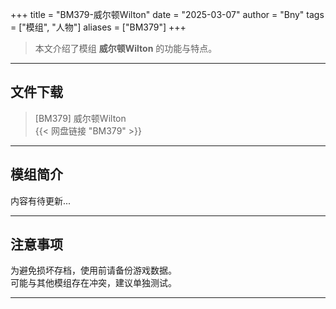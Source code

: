 +++
title = "BM379-威尔顿Wilton"
date = "2025-03-07"
author = "Bny"
tags = ["模组", "人物"]
aliases = ["BM379"]
+++

> 本文介绍了模组 **威尔顿Wilton** 的功能与特点。

---

## 文件下载

> [BM379] 威尔顿Wilton  
{{< 网盘链接 "BM379" >}}  

---

## 模组简介

>  
内容有待更新...  

---

## 注意事项

>  
为避免损坏存档，使用前请备份游戏数据。  
可能与其他模组存在冲突，建议单独测试。  

---


